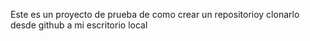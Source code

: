 Este es un proyecto de prueba de como crear un repositorioy clonarlo desde github a mi escritorio local